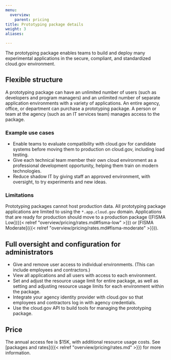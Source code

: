 ```yaml
---
menu:
  overview:
    parent: pricing
title: Prototyping package details
weight: 3
aliases:

---
```


The prototyping package enables teams to build and deploy many experimental applications in the secure, compliant, and standardized cloud.gov environment.

## Flexible structure

A prototyping package can have an unlimited number of users (such as developers and program managers) and an unlimited number of separate application environments with a variety of applications. An entire agency, office, or department can purchase a prototyping package. A person or team at the agency (such as an IT services team) manages access to the package.

### Example use cases

- Enable teams to evaluate compatibility with cloud.gov for candidate systems before moving them to production on cloud.gov, including load testing.
- Give each technical team member their own cloud environment as a professional development opportunity, helping them train on modern technologies.
- Reduce shadow IT by giving staff an approved environment, with oversight, to try experiments and new ideas.

### Limitations

Prototyping packages cannot host production data. All prototyping package applications are limited to using the `*.app.cloud.gov` domain. Applications that are ready for production should move to a production package ([FISMA Low]({{< relref "overview/pricing/rates.md#fisma-low" >}}) or [FISMA Moderate]({{< relref "overview/pricing/rates.md#fisma-moderate" >}})).

## Full oversight and configuration for administrators

- Give and remove user access to individual environments. (This can include employees and contractors.)
- View all applications and all users with access to each environment.
- Set and adjust the resource usage limit for entire package, as well as setting and adjusting resource usage limits for each environment within the package.
- Integrate your agency identity provider with cloud.gov so that employees and contractors log in with agency credentials.
- Use the cloud.gov API to build tools for managing the prototyping package.

## Price

The annual access fee is $15K, with additional resource usage costs. See [packages and rates]({{< relref "overview/pricing/rates.md" >}}) for more information.
